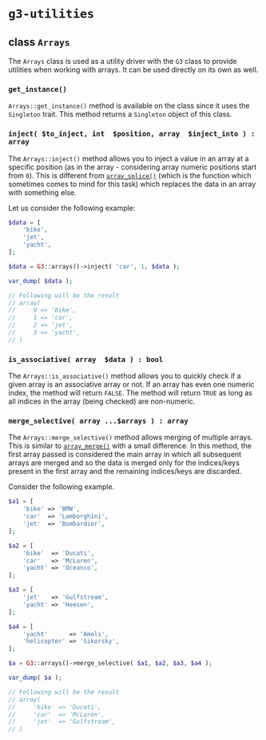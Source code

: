 # `g3-utilities`

## class `Arrays`

The `Arrays` class is used as a utility driver with the `G3` class to provide utilities when working with arrays. It can be used directly on its own as well.

### `get_instance()`

`Arrays::get_instance()` method is available on the class since it uses the `Singleton` trait. This method returns a `Singleton` object of this class.

### `inject( $to_inject, int  $position, array  $inject_into ) : array`

The `Arrays::inject()` method allows you to inject a value in an array at a specific position (as in the array - considering array numeric positions start from `0`). This is different from [`array_splice()`](https://www.php.net/manual/en/function.array-splice.php) (which is the function which sometimes comes to mind for this task) which replaces the data in an array with something else.

Let us consider the following example:

```php
$data = [
    'bike',
    'jet',
    'yacht',
];

$data = G3::arrays()->inject( 'car', 1, $data );

var_dump( $data );

// Following will be the result
// array(
//     0 => 'bike',
//     1 => 'car',
//     2 => 'jet',
//     3 => 'yacht',
// )
```

### `is_associative( array  $data ) : bool`

The `Arrays::is_associative()` method allows you to quickly check if a given array is an associative array or not. If an array has even one numeric index, the method will return `FALSE`. The method will return `TRUE` as long as all indices in the array (being checked) are non-numeric.

### `merge_selective( array ...$arrays ) : array`

The `Arrays::merge_selective()` method allows merging of multiple arrays. This is similar to [`array_merge()`](https://www.php.net/manual/en/function.array-merge.php) with a small difference. In this method, the first array passed is considered the main array in which all subsequent arrays are merged and so the data is merged only for the indices/keys present in the first array and the remaining indices/keys are discarded.

Consider the following example.

```php
$a1 = [
    'bike' => 'BMW',
    'car'  => 'Lamborghini',
    'jet'  => 'Bombardier',
];

$a2 = [
    'bike'  => 'Ducati',
    'car'   => 'McLaren',
    'yacht' => 'Oceanco',
];

$a3 = [
    'jet'   => 'Gulfstream',
    'yacht' => 'Heesen',
];

$a4 = [
    'yacht'      => 'Amels',
    'helicopter' => 'Sikorsky',
];

$a = G3::arrays()->merge_selective( $a1, $a2, $a3, $a4 );

var_dump( $a );

// Following will be the result
// array(
//     'bike' => 'Ducati',
//     'car'  => 'McLaren',
//     'jet'  => 'Gulfstream',
// )

```

